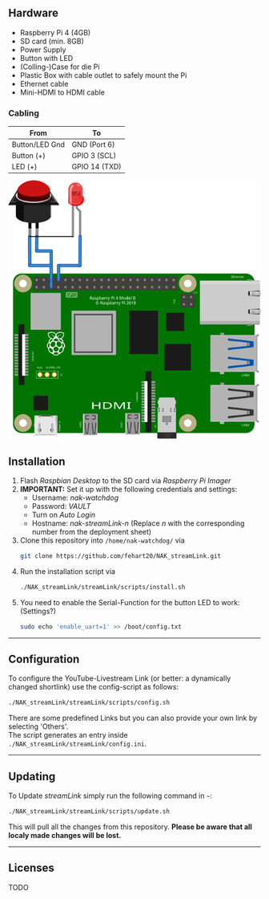 ## Hardware
 - Raspberry Pi 4 (4GB)
 - SD card (min. 8GB)
 - Power Supply
 - Button with LED
 - (Colling-)Case for die Pi
 - Plastic Box with cable outlet to safely mount the Pi
 - Ethernet cable
 - Mini-HDMI to HDMI cable

### Cabling
From|To
---|---
Button/LED Gnd|GND (Port 6)
Button (+)|GPIO 3 (SCL)
LED (+)|GPIO 14 (TXD)

![Pinout](./pinout.svg)

## Installation
 1. Flash *Raspbian Desktop* to the SD card via *Raspberry Pi Imager*
 2. **IMPORTANT:** Set it up with the following credentials and settings:
	 - Username: *nak-watchdog*
	 - Password: *VAULT*
	 - Turn on *Auto Login*
	 - Hostname: *nak-streamLink-n* (Replace *n* with the corresponding number from the deployment sheet)
3. Clone this repository into ```/home/nak-watchdog/``` via  
	```bash
	git clone https://github.com/fehart20/NAK_streamLink.git
	```
4. Run the installation script via  
	```bash
	./NAK_streamLink/streamLink/scripts/install.sh
	```
5. You need to enable the Serial-Function for the button LED to work: (Settings?)
	```bash
	sudo echo 'enable_uart=1' >> /boot/config.txt 
	```

---
## Configuration
To configure the YouTube-Livestream Link (or better: a dynamically changed shortlink) use the config-script as follows:
```bash
./NAK_streamLink/streamLink/scripts/config.sh
```
There are some predefined Links but you can also provide your own link by selecting 'Others'.  
The script generates an entry inside ```./NAK_streamLink/streamLink/config.ini```.

---
## Updating
To Update *streamLink* simply run the following command in ```~```:  
```bash
./NAK_streamLink/streamLink/scripts/update.sh
```
This will pull all the changes from this repository. **Please be aware that all localy made changes will be lost.**

---
## Licenses
TODO
